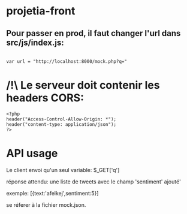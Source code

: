 # projetia-front


## Pour passer en prod, il faut changer l'url dans src/js/index.js:

```

var url = "http://localhost:8000/mock.php?q="

```

# /!\ Le serveur doit contenir les headers CORS: 

```
<?php
header("Access-Control-Allow-Origin: *");
header("content-type: application/json");
?>

```

# API usage

Le client envoi qu'un seul variable: $_GET['q']

réponse attendu: une liste de tweets avec le champ 'sentiment' ajouté'

exemple: [{text:'afelkej',sentiment:5}]

se réferer à la fichier mock.json.